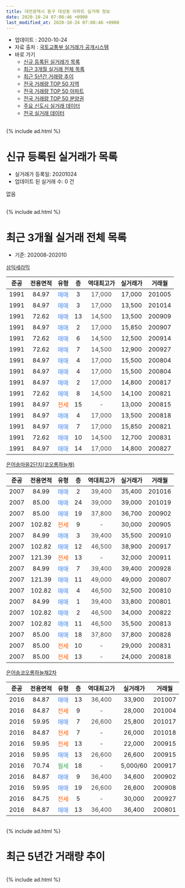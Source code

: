 ```yaml
---
title: 대전광역시 동구 대성동 아파트 실거래 정보
date: 2020-10-24 07:08:46 +0900
last_modified_at: 2020-10-24 07:08:46 +0900
---
```


* 업데이트 : 2020-10-24
* 자료 출처 : [국토교통부 실거래가 공개시스템](http://rt.molit.go.kr)
* 바로 가기
    * [신규 등록된 실거래가 목록](#신규-등록된-실거래가-목록)
    * [최근 3개월 실거래 전체 목록](#최근-3개월-실거래-전체-목록)
    * [최근 5년간 거래량 추이](#최근-5년간-거래량-추이)
    * [전국 거래량 TOP 50 지역](https://inasie.github.io/apt-trade-info/최근-3개월-전국에서-가장-거래가-많이-발생한-지역)
    * [전국 거래량 TOP 50 아파트](https://inasie.github.io/apt-trade-info/최근-3개월-전국에서-가장-거래가-많이-발생한-아파트)
    * [전국 거래량 TOP 50 분양권](https://inasie.github.io/apt-trade-info/최근-3개월-전국에서-가장-거래가-많이-발생한-분양권)
    * [주요 신도시 실거래 데이터](https://inasie.github.io/apt-trade-info/주요-신도시)
    * [전국 실거래 데이터](https://inasie.github.io/apt-trade-info/전국)
<br>
{% include ad.html %}
<br>

# 신규 등록된 실거래가 목록
* 실거래가 등록일: 20201024
* 업데이트 된 실거래 수: 0 건

없음

<br>
{% include ad.html %}
<br>

# 최근 3개월 실거래 전체 목록
* 기준: 202008-202010


[삼익세라믹](https://search.naver.com/search.naver?query=%EB%8C%80%EC%A0%84%EA%B4%91%EC%97%AD%EC%8B%9C+%EB%8F%99%EA%B5%AC+%EB%8C%80%EC%84%B1%EB%8F%99+%EC%82%BC%EC%9D%B5%EC%84%B8%EB%9D%BC%EB%AF%B9)

|준공|전용면적|유형|층|역대최고가|실거래가|거래월|
|:---:|:---:|:---:|:---:|:---:|:---:|:---:|
|1991|84.97|<span style="color:#4285f3">매매</span>|3|<span style="color:#444444">17,000</span>|17,000|201005|
|1991|84.97|<span style="color:#4285f3">매매</span>|3|<span style="color:#444444">17,000</span>|13,500|201014|
|1991|72.62|<span style="color:#4285f3">매매</span>|13|<span style="color:#444444">14,500</span>|13,500|200909|
|1991|84.97|<span style="color:#4285f3">매매</span>|2|<span style="color:#444444">17,000</span>|15,850|200907|
|1991|72.62|<span style="color:#4285f3">매매</span>|6|<span style="color:#444444">14,500</span>|12,500|200914|
|1991|72.62|<span style="color:#4285f3">매매</span>|7|<span style="color:#444444">14,500</span>|12,900|200927|
|1991|84.97|<span style="color:#4285f3">매매</span>|4|<span style="color:#444444">17,000</span>|15,500|200804|
|1991|84.97|<span style="color:#4285f3">매매</span>|4|<span style="color:#444444">17,000</span>|15,500|200804|
|1991|84.97|<span style="color:#4285f3">매매</span>|2|<span style="color:#444444">17,000</span>|14,800|200817|
|1991|72.62|<span style="color:#4285f3">매매</span>|8|<span style="color:#444444">14,500</span>|14,100|200821|
|1991|84.97|<span style="color:#ff5a00">전세</span>|15|<span style="color:#444444">-</span>|13,000|200815|
|1991|84.97|<span style="color:#4285f3">매매</span>|4|<span style="color:#444444">17,000</span>|13,500|200818|
|1991|84.97|<span style="color:#4285f3">매매</span>|7|<span style="color:#444444">17,000</span>|15,850|200821|
|1991|72.62|<span style="color:#4285f3">매매</span>|10|<span style="color:#444444">14,500</span>|12,700|200831|
|1991|84.97|<span style="color:#4285f3">매매</span>|14|<span style="color:#444444">17,000</span>|14,800|200827|

[은어송마을2단지(코오롱하늘채)](https://search.naver.com/search.naver?query=%EB%8C%80%EC%A0%84%EA%B4%91%EC%97%AD%EC%8B%9C+%EB%8F%99%EA%B5%AC+%EB%8C%80%EC%84%B1%EB%8F%99+%EC%9D%80%EC%96%B4%EC%86%A1%EB%A7%88%EC%9D%842%EB%8B%A8%EC%A7%80%28%EC%BD%94%EC%98%A4%EB%A1%B1%ED%95%98%EB%8A%98%EC%B1%84%29)

|준공|전용면적|유형|층|역대최고가|실거래가|거래월|
|:---:|:---:|:---:|:---:|:---:|:---:|:---:|
|2007|84.99|<span style="color:#4285f3">매매</span>|2|<span style="color:#444444">39,400</span>|35,400|201016|
|2007|85.00|<span style="color:#4285f3">매매</span>|24|<span style="color:#444444">39,000</span>|39,000|201019|
|2007|85.00|<span style="color:#4285f3">매매</span>|19|<span style="color:#444444">37,800</span>|36,700|200902|
|2007|102.82|<span style="color:#ff5a00">전세</span>|9|<span style="color:#444444">-</span>|30,000|200905|
|2007|84.99|<span style="color:#4285f3">매매</span>|3|<span style="color:#444444">39,400</span>|35,500|200910|
|2007|102.82|<span style="color:#4285f3">매매</span>|12|<span style="color:#444444">46,500</span>|38,900|200917|
|2007|121.39|<span style="color:#ff5a00">전세</span>|13|<span style="color:#444444">-</span>|32,000|200911|
|2007|84.99|<span style="color:#4285f3">매매</span>|7|<span style="color:#444444">39,400</span>|39,400|200928|
|2007|121.39|<span style="color:#4285f3">매매</span>|11|<span style="color:#444444">49,000</span>|49,000|200807|
|2007|102.82|<span style="color:#4285f3">매매</span>|4|<span style="color:#444444">46,500</span>|32,500|200810|
|2007|84.99|<span style="color:#4285f3">매매</span>|1|<span style="color:#444444">39,400</span>|33,800|200801|
|2007|102.82|<span style="color:#4285f3">매매</span>|2|<span style="color:#444444">46,500</span>|34,000|200822|
|2007|102.82|<span style="color:#4285f3">매매</span>|11|<span style="color:#444444">46,500</span>|35,500|200813|
|2007|85.00|<span style="color:#4285f3">매매</span>|18|<span style="color:#444444">37,800</span>|37,800|200828|
|2007|85.00|<span style="color:#ff5a00">전세</span>|10|<span style="color:#444444">-</span>|29,000|200831|
|2007|85.00|<span style="color:#ff5a00">전세</span>|13|<span style="color:#444444">-</span>|24,000|200818|

[은어송코오롱하늘채2차](https://search.naver.com/search.naver?query=%EB%8C%80%EC%A0%84%EA%B4%91%EC%97%AD%EC%8B%9C+%EB%8F%99%EA%B5%AC+%EB%8C%80%EC%84%B1%EB%8F%99+%EC%9D%80%EC%96%B4%EC%86%A1%EC%BD%94%EC%98%A4%EB%A1%B1%ED%95%98%EB%8A%98%EC%B1%842%EC%B0%A8)

|준공|전용면적|유형|층|역대최고가|실거래가|거래월|
|:---:|:---:|:---:|:---:|:---:|:---:|:---:|
|2016|84.87|<span style="color:#4285f3">매매</span>|13|<span style="color:#444444">36,400</span>|33,900|201007|
|2016|84.87|<span style="color:#ff5a00">전세</span>|9|<span style="color:#444444">-</span>|28,000|201004|
|2016|59.95|<span style="color:#4285f3">매매</span>|7|<span style="color:#444444">26,600</span>|25,800|201017|
|2016|84.87|<span style="color:#ff5a00">전세</span>|7|<span style="color:#444444">-</span>|26,000|201018|
|2016|59.95|<span style="color:#ff5a00">전세</span>|13|<span style="color:#444444">-</span>|22,000|200915|
|2016|59.95|<span style="color:#4285f3">매매</span>|13|<span style="color:#444444">26,600</span>|26,600|200915|
|2016|70.74|<span style="color:#34a853">월세</span>|18|<span style="color:#444444">-</span>|5,000/60|200917|
|2016|84.87|<span style="color:#4285f3">매매</span>|9|<span style="color:#444444">36,400</span>|34,600|200902|
|2016|59.95|<span style="color:#4285f3">매매</span>|19|<span style="color:#444444">26,600</span>|26,600|200908|
|2016|84.75|<span style="color:#ff5a00">전세</span>|5|<span style="color:#444444">-</span>|30,000|200927|
|2016|84.87|<span style="color:#4285f3">매매</span>|13|<span style="color:#444444">36,400</span>|36,400|200801|


<br>
{% include ad.html %}
<br>

# 최근 5년간 거래량 추이


<div style="width:100%;">
    <canvas id="deal_progress" height="200"></canvas>
</div>

<script>
new Chart(document.getElementById("deal_progress"), {
    type: 'line',
    data: {
        labels: ['201510','201511','201512','201601','201602','201603','201604','201605','201606','201607','201608','201609','201610','201611','201612','201701','201702','201703','201704','201705','201706','201707','201708','201709','201710','201711','201712','201801','201802','201803','201804','201805','201806','201807','201808','201809','201810','201811','201812','201901','201902','201903','201904','201905','201906','201907','201908','201909','201910','201911','201912','202001','202002','202003','202004','202005','202006','202007','202008','202009','202010'],
        datasets: [{
            label: '매매',
            pointRadius: 1,
            data: [11, 12, 12, 12, 13, 13, 9, 8, 9, 9, 11, 13, 19, 20, 10, 5, 16, 13, 10, 11, 9, 13, 5, 11, 13, 6, 7, 6, 14, 12, 8, 7, 4, 4, 7, 10, 13, 8, 12, 5, 10, 9, 13, 6, 15, 11, 43, 32, 19, 29, 18, 9, 23, 20, 22, 18, 18, 7, 15, 11, 6],
            borderColor: "rgba(255, 201, 14, 1)",
            backgroundColor: "rgba(255, 201, 14, 0.5)",
            fill: false,
            lineTension: 0
        },{
            label: '전월세',
            pointRadius: 1,
            data: [5, 6, 2, 4, 10, 4, 3, 6, 5, 8, 15, 15, 28, 19, 18, 8, 14, 5, 6, 3, 1, 7, 7, 4, 3, 7, 3, 5, 7, 3, 3, 2, 3, 3, 2, 6, 10, 10, 4, 9, 9, 8, 6, 4, 4, 4, 10, 11, 7, 6, 9, 10, 11, 9, 2, 3, 5, 0, 3, 5, 2],
            borderColor: "rgba(0, 141, 185, 1)",
            backgroundColor: "rgba(0, 141, 185, 0.5)",
            fill: false,
            lineTension: 0
        }
        ]
    },
    options: {
        responsive: true,
        title: {
            display: false
        },
        tooltips: {
            mode: 'index',
            intersect: false
        },
        hover: {
            mode: 'nearest',
            intersect: true
        },
        scales: {
            xAxes: [{
                display: true,
                scaleLabel: {
                    display: true,
                    labelString: '년/월'
                }
            }],
            yAxes: [{
                display: true,
                ticks: {
                    suggestedMin: 0,
                },
                scaleLabel: {
                    display: true,
                    labelString: '실거래 수'
                }
            }]
        }
    }
});

</script>


<br>
{% include ad.html %}
<br>

